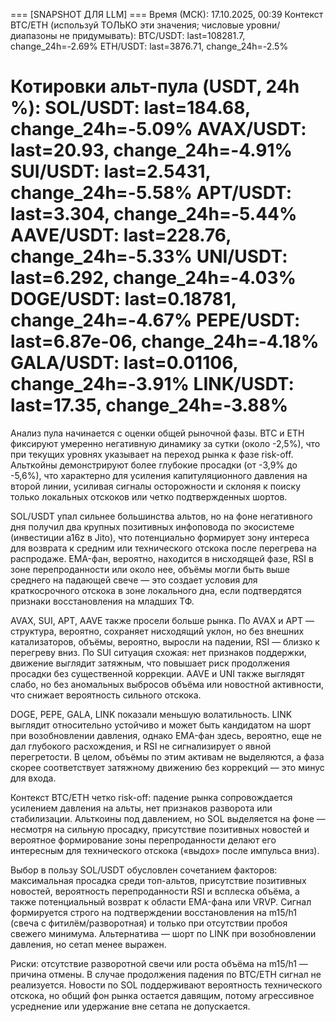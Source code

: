 
=== [SNAPSHOT ДЛЯ LLM] ===
Время (МСК): 17.10.2025, 00:39
Контекст BTC/ETH (используй ТОЛЬКО эти значения; числовые уровни/диапазоны не придумывать):
BTC/USDT: last=108281.7, change_24h=-2.69%
ETH/USDT: last=3876.71, change_24h=-2.5%

Котировки альт-пула (USDT, 24h %):
SOL/USDT: last=184.68, change_24h=-5.09%
AVAX/USDT: last=20.93, change_24h=-4.91%
SUI/USDT: last=2.5431, change_24h=-5.58%
APT/USDT: last=3.304, change_24h=-5.44%
AAVE/USDT: last=228.76, change_24h=-5.33%
UNI/USDT: last=6.292, change_24h=-4.03%
DOGE/USDT: last=0.18781, change_24h=-4.67%
PEPE/USDT: last=6.87e-06, change_24h=-4.18%
GALA/USDT: last=0.01106, change_24h=-3.91%
LINK/USDT: last=17.35, change_24h=-3.88%
==========================

Анализ пула начинается с оценки общей рыночной фазы. BTC и ETH фиксируют умеренно негативную динамику за сутки (около -2,5%), что при текущих уровнях указывает на переход рынка к фазе risk-off. Альткойны демонстрируют более глубокие просадки (от -3,9% до -5,6%), что характерно для усиления капитуляционного давления на второй линии, усиливая сигналы осторожности и склоняя к поиску только локальных отскоков или четко подтвержденных шортов.

SOL/USDT упал сильнее большинства альтов, но на фоне негативного дня получил два крупных позитивных инфоповода по экосистеме (инвестиции a16z в Jito), что потенциально формирует зону интереса для возврата к средним или технического отскока после перегрева на распродаже. EMA-фан, вероятно, находится в нисходящей фазе, RSI в зоне перепроданности или около нее, объёмы могли быть выше среднего на падающей свече — это создает условия для краткосрочного отскока в зоне локального дна, если подтвердятся признаки восстановления на младших ТФ.

AVAX, SUI, APT, AAVE также просели больше рынка. По AVAX и APT — структура, вероятно, сохраняет нисходящий уклон, но без внешних катализаторов, объёмы, вероятно, выросли на падении, RSI — близко к перегреву вниз. По SUI ситуация схожая: нет признаков поддержки, движение выглядит затяжным, что повышает риск продолжения просадки без существенной коррекции. AAVE и UNI также выглядят слабо, но без аномальных выбросов объёма или новостной активности, что снижает вероятность сильного отскока.

DOGE, PEPE, GALA, LINK показали меньшую волатильность. LINK выглядит относительно устойчиво и может быть кандидатом на шорт при возобновлении давления, однако EMA-фан здесь, вероятно, еще не дал глубокого расхождения, и RSI не сигнализирует о явной перегретости. В целом, объёмы по этим активам не выделяются, а фаза скорее соответствует затяжному движению без коррекций — это минус для входа.

Контекст BTC/ETH четко risk-off: падение рынка сопровождается усилением давления на альты, нет признаков разворота или стабилизации. Альткоины под давлением, но SOL выделяется на фоне — несмотря на сильную просадку, присутствие позитивных новостей и вероятное формирование зоны перепроданности делают его интересным для технического отскока («выдох» после импульса вниз).

Выбор в пользу SOL/USDT обусловлен сочетанием факторов: максимальная просадка среди топ-альтов, присутствие позитивных новостей, вероятность перепроданности RSI и всплеска объёма, а также потенциальный возврат к области EMA-фана или VRVP. Сигнал формируется строго на подтверждении восстановления на m15/h1 (свеча с фитилём/разворотная) и только при отсутствии пробоя свежего минимума. Альтернатива — шорт по LINK при возобновлении давления, но сетап менее выражен.

Риски: отсутствие разворотной свечи или роста объёма на m15/h1 — причина отмены. В случае продолжения падения по BTC/ETH сигнал не реализуется. Новости по SOL поддерживают вероятность технического отскока, но общий фон рынка остается давящим, потому агрессивное усреднение или удержание вне сетапа не допускается.
